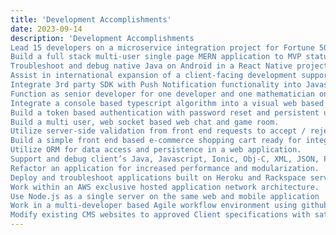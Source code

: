 ```yaml
---
title: 'Development Accomplishments'
date: 2023-09-14
description: 'Development Accomplishments
Lead 15 developers on a microservice integration project for Fortune 500 ecommerce website
Build a full stack multi-user single page MERN application to MVP status.
Troubleshoot and debug native Java on Android in a React Native project.
Assist in international expansion of a client-facing development support team - Mumbai to LA
Integrate 3rd party SDK with Push Notification functionality into Javascript, Java, and Obj-C apps
Function as senior developer for one developer and one mathematician on a SPA
Integrate a console based typescript algorithm into a visual web based Javascript application.
Build a token based authentication with password reset and persistent user preferences.
Build a multi user, web socket based web chat and game room.
Utilize server-side validation from front end requests to accept / reject based on criteria, including strong password requirements.
Build a simple front end based e-commerce shopping cart ready for integration to a provider
Utilize ORM for data access and persistence in a web application.
Support and debug client’s Java, Javascript, Ionic, Obj-C, XML, JSON, Python, CSS code
Refactor an application for increased performance and modularization.
Deploy and troubleshoot applications built on Heroku and Rackspace servers.
Work within an AWS exclusive hosted application network architecture.
Use Node.js as a single server on the same web and mobile application
Work in a multi-developer based Agile workflow environment using github for source control
Modify existing CMS websites to approved Client specifications with satisfaction.'
---
```

